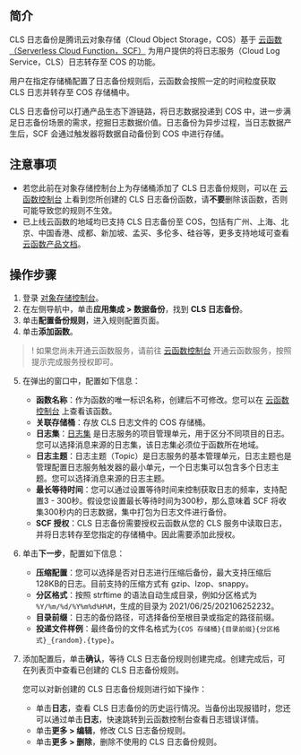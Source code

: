 ## 简介

CLS 日志备份是腾讯云对象存储（Cloud Object Storage，COS）基于 [云函数（Serverless Cloud Function，SCF）](https://www.tencentcloud.com/document/product/583) 为用户提供的将日志服务（Cloud Log Service，CLS）日志转存至 COS 的功能。

用户在指定存储桶配置了日志备份规则后，云函数会按照一定的时间粒度获取 CLS 日志并转存至 COS 存储桶中。

CLS 日志备份可以打通产品生态下游链路，将日志数据投递到 COS 中，进一步满足日志备份场景的需求，挖掘日志数据价值。日志备份为异步过程，当日志数据产生后，SCF 会通过触发器将数据自动备份到 COS 中进行存储。



## 注意事项

- 若您此前在对象存储控制台上为存储桶添加了 CLS 日志备份规则，可以在 [云函数控制台](https://console.cloud.tencent.com/scf/list?rid=1&ns=default) 上看到您所创建的 CLS 日志备份函数，请**不要**删除该函数，否则可能导致您的规则不生效。
- 已上线云函数的地域均已支持 CLS 日志备份至 COS，包括有广州、上海、北京、中国香港、成都、新加坡、孟买、多伦多、硅谷等，更多支持地域可查看 [云函数产品文档](https://www.tencentcloud.com/document/product/583)。

## 操作步骤

1. 登录 [对象存储控制台](https://console.cloud.tencent.com/cos5)。
2. 在左侧导航中，单击**应用集成 > 数据备份**，找到 **CLS 日志备份**。
3. 单击**配置备份规则**，进入规则配置页面。
4. 单击**添加函数**。
>! 如果您尚未开通云函数服务，请前往 [云函数控制台](https://console.cloud.tencent.com/scf) 开通云函数服务，按照提示完成服务授权即可。
>
5. 在弹出的窗口中，配置如下信息：

	- **函数名称**：作为函数的唯一标识名称，创建后不可修改。您可以在 [云函数控制台](https://console.cloud.tencent.com/scf/list?rid=1&ns=default) 上查看该函数。
	- **关联存储桶**：存放 CLS 日志文件的 COS 存储桶。
	- **日志集**：[日志集](https://intl.cloud.tencent.com/document/product/614/32849) 是日志服务的项目管理单元，用于区分不同项目的日志。您可以选择消息来源的日志集，该日志集必须位于函数所在地域。
	- **日志主题**：日志主题（Topic）是日志服务的基本管理单元，日志主题也是管理配置日志服务触发器的最小单元，一个日志集可以包含多个日志主题。您可以选择消息来源的日志主题。
	- **最长等待时间**：您可以通过设置等待时间来控制获取日志的频率，支持配置3 - 300秒。假设您设置最长等待时间为300秒，那么意味着 SCF 将收集300秒内的日志数据，集中打包为日志文件进行备份。
	- **SCF 授权**：CLS 日志备份需要授权云函数从您的 CLS 服务中读取日志，并将日志转存至您指定的存储桶中。因此需要添加此授权。
6. 单击**下一步**，配置如下信息：

	- **压缩配置**：您可以选择是否对日志进行压缩后备份，最大支持压缩后128KB的日志。目前支持的压缩方式有 gzip、lzop、snappy。
	- **分区格式**：按照 strftime 的语法自动生成目录，例如分区格式为 `%Y/%m/%d/%Y%m%d%H%M`，生成的目录为 2021/06/25/202106252232。
	- **目录前缀**：日志的备份路径，可选择备份至根目录或指定的路径前缀。
	- **投递文件样例**：最终备份的文件名格式为`{COS 存储桶}{目录前缀}{分区格式}_{random}.{type}`。
7. 添加配置后，单击**确认**，等待 CLS 日志备份规则创建完成。创建完成后，可在列表页中查看已创建的 CLS 日志备份规则。

   您可以对新创建的 CLS 日志备份规则进行如下操作：
	- 单击**日志**，查看 CLS 日志备份的历史运行情况。当备份出现报错时，您还可以通过单击**日志**，快速跳转到云函数控制台查看日志错误详情。
	- 单击**更多 > 编辑**，修改 CLS 日志备份规则。
	- 单击**更多 > 删除**，删除不使用的 CLS 日志备份规则。
